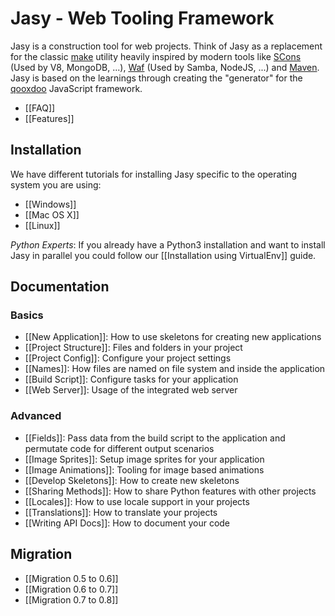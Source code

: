 Jasy - Web Tooling Framework
============================

Jasy is a construction tool for web projects. Think of Jasy as a replacement for the classic [make](http://www.gnu.org/software/make/) utility heavily inspired by modern tools like [SCons](http://www.scons.org/) (Used by V8, MongoDB, ...), [Waf](http://code.google.com/p/waf/) (Used by Samba, NodeJS, ...) and [Maven](http://maven.apache.org/). Jasy is based on the learnings through creating the "generator" for the [qooxdoo](http://qooxdoo.org) JavaScript framework.

* [[FAQ]]
* [[Features]]

## Installation

We have different tutorials for installing Jasy specific to the operating system you are using:

* [[Windows]]
* [[Mac OS X]]
* [[Linux]]

*Python Experts*: If you already have a Python3 installation and want to install Jasy in parallel you could follow our [[Installation using VirtualEnv]] guide.

## Documentation

### Basics

* [[New Application]]: How to use skeletons for creating new applications
* [[Project Structure]]: Files and folders in your project
* [[Project Config]]: Configure your project settings
* [[Names]]: How files are named on file system and inside the application
* [[Build Script]]: Configure tasks for your application
* [[Web Server]]: Usage of the integrated web server

### Advanced

* [[Fields]]: Pass data from the build script to the application and permutate code for different output scenarios
* [[Image Sprites]]: Setup image sprites for your application
* [[Image Animations]]: Tooling for image based animations
* [[Develop Skeletons]]: How to create new skeletons
* [[Sharing Methods]]: How to share Python features with other projects
* [[Locales]]: How to use locale support in your projects
* [[Translations]]: How to translate your projects
* [[Writing API Docs]]: How to document your code

## Migration

* [[Migration 0.5 to 0.6]]
* [[Migration 0.6 to 0.7]]
* [[Migration 0.7 to 0.8]]